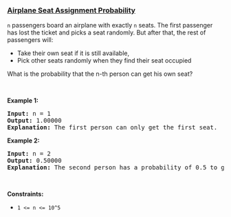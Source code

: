 ### [Airplane Seat Assignment Probability](https://leetcode.com/problems/airplane-seat-assignment-probability)

<p><code data-stringify-type="code">n</code>&nbsp;passengers board an airplane with exactly&nbsp;<code data-stringify-type="code">n</code>&nbsp;seats. The first passenger has lost the ticket and picks a seat randomly. But after that, the rest of passengers will:</p>

<ul>
	<li>Take their own seat if it is still available,&nbsp;</li>
	<li>Pick other seats randomly when they find their seat occupied&nbsp;</li>
</ul>

<p>What is the probability that the n-th person can get his own seat?</p>

<p>&nbsp;</p>
<p><strong>Example 1:</strong></p>

<pre>
<strong>Input:</strong> n = 1
<strong>Output:</strong> 1.00000
<strong>Explanation: </strong>The first person can only get the first seat.</pre>

<p><strong>Example 2:</strong></p>

<pre>
<strong>Input:</strong> n = 2
<strong>Output:</strong> 0.50000
<strong>Explanation: </strong>The second person has a probability of 0.5 to get the second seat (when first person gets the first seat).
</pre>

<p>&nbsp;</p>
<p><strong>Constraints:</strong></p>

<ul>
	<li><code>1 &lt;= n &lt;= 10^5</code></li>
</ul>
